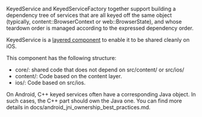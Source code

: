 KeyedService and KeyedServiceFactory together support building a dependency tree
of services that are all keyed off the same object (typically,
content::BrowserContext or web::BrowserState), and whose teardown order is
managed according to the expressed dependency order.

KeyedService is a
[layered component](https://crsrc.org/docs/website/site/developers/design-documents/layered-components-design/index.md)
to enable it to be shared cleanly on iOS.

This component has the following structure:

- core/: shared code that does not depend on src/content/ or src/ios/
- content/: Code based on the content layer.
- ios/: Code based on src/ios.

On Android, C++ keyed services often have a corresponding Java object. In such
cases, the C++ part should own the Java one. You can find more details in
docs/android_jni_ownership_best_practices.md.
